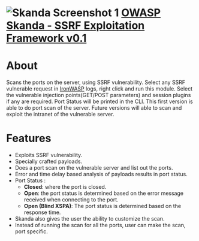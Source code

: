 ![Skanda Screenshot 1](https://raw.github.com/jayeshchauhan/SKANDA/master/Skanda.JPG)
[OWASP Skanda - SSRF Exploitation Framework v0.1](owasp.org/index.php/OWASP_Skanda_SSRF_Exploitation_Framework)
==========================================

About
=====
Scans the ports on the server, using SSRF vulnerability. Select any SSRF vulnerable request in [IronWASP](http://ironwasp.org/) logs, right click and run this module. Select the vulnerable injection points(GET/POST parameters) and session plugins if any are required. Port Status will be printed in the CLI.
This first version is able to do port scan of the server. Future versions will able to scan and exploit the intranet of the vulnerable server.

Features
========
* Exploits SSRF vulnerability.
* Specially crafted payloads.
* Does a port scan on the vulnerable server and list out the ports.
* Error and time delay based analysis of payloads results in port status.
* Port Status : 
  * **Closed**: where the port is closed.
  * **Open**: the port status is determined based on the error message received when connecting to the port.
  * **Open (Blind XSPA)**: The port status is determined based on the response time. 
* Skanda also gives the user the ability to customize the scan.
* Instead of running the scan for all the ports, user can make the scan, port specific.

